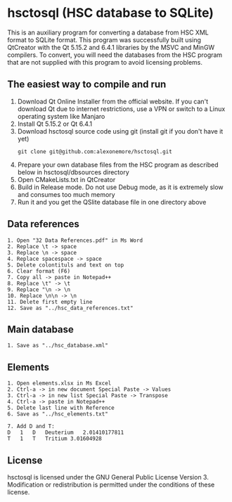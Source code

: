 # hsctosql (HSC database to SQLite)

This is an auxiliary program for converting a database from HSC XML format to SQLite format. 
This program was successfully built using QtCreator with the Qt 5.15.2 and 6.4.1 libraries by the MSVC and MinGW compilers.
To convert, you will need the databases from the HSC program that are not supplied with this program to avoid licensing problems.

## The easiest way to compile and run

1. Download Qt Online Installer from the official website. If you can't download Qt due to internet restrictions, use a VPN or switch to a Linux operating system like Manjaro
2. Install Qt 5.15.2 or Qt 6.4.1
3. Download hsctosql source code using git (install git if you don't have it yet)
	```shell
	git clone git@github.com:alexonemore/hsctosql.git
	```
4. Prepare your own database files from the HSC program as described below in hsctosql/dbsources directory
5. Open CMakeLists.txt in QtCreator
6. Build in Release mode. Do not use Debug mode, as it is extremely slow and consumes too much memory
7. Run it and you get the QSlite database file in one directory above

## Data references

```
1. Open "32 Data References.pdf" in Ms Word
2. Replace \t -> space
3. Replace \n -> space
4. Replace spacespace -> space
5. Delete colontituls and text on top
6. Clear format (F6)
7. Copy all -> paste in Notepad++
8. Replace \t" -> \t
9. Replace "\n -> \n
10. Replace \n\n -> \n
11. Delete first empty line
12. Save as "../hsc_data_references.txt"
```

## Main database

```
1. Save as "../hsc_database.xml"
```

## Elements

```
1. Open elements.xlsx in Ms Excel
2. Ctrl-a -> in new document Special Paste -> Values
3. Ctrl-a -> in new list Special Paste -> Transpose
4. Ctrl-a -> paste in Notepad++
5. Delete last line with Reference
6. Save as "../hsc_elements.txt"

7. Add D and T:
D	1	D	Deuterium	2.01410177811																																																									
T	1	T	Tritium	3.01604928																																																									

```

## License

hsctosql is licensed under the GNU General Public License Version 3.
Modification or redistribution is permitted under the conditions of these license.

